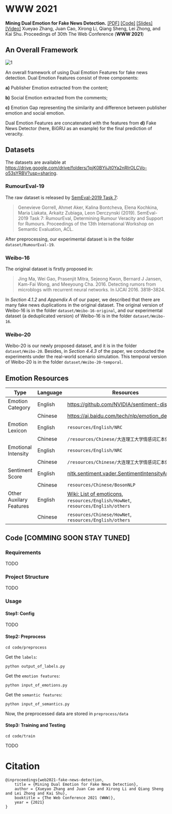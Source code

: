 # WWW 2021

**Mining Dual Emotion for Fake News Detection.** [[PDF]](zhangxueyao.com/assets/www2021-dual-emotion-paper.pdf) [[Code]](https://github.com/RMSnow/WWW2021) [[Slides]](zhangxueyao.com/assets/www2021-dual-emotion-slides.pdf) [[Video]](zhangxueyao.com/assets/www2021-dual-emotion-video.mp4)
Xueyao Zhang, Juan Cao, Xirong Li, Qiang Sheng, Lei Zhong, and Kai Shu. 
Proceedings of 30th The Web Conference (**WWW 2021**)

## An Overall Framework

![1](https://github.com/RMSnow/WWW2021/blob/master/framework.png)

An overall framework of using Dual Emotion Features for fake news detection. Dual Emotion Features consist of three components: 

**a)** Publisher Emotion extracted from the content; 

**b)** Social Emotion extracted from the comments; 

**c)** Emotion Gap representing the similarity and difference between publisher emotion and social emotion.

Dual Emotion Features are concatenated with the features from **d)** Fake News Detector (here, BiGRU as an example) for the final prediction of veracity.

## Datasets

The datasets are available at https://drive.google.com/drive/folders/1pjK0BYiiJt0Ya2nRIrOLCVo-o53sYRBV?usp=sharing.

### RumourEval-19

The raw dataset is released by [SemEval-2019 Task 7](https://competitions.codalab.org/competitions/19938#learn_the_details-overview):

> Genevieve Gorrell, Ahmet Aker, Kalina Bontcheva, Elena Kochkina, Maria Liakata, Arkaitz Zubiaga, Leon Derczynski (2019). SemEval-2019 Task 7: RumourEval, Determining Rumour Veracity and Support for Rumours. Proceedings of the 13th International Workshop on Semantic Evaluation, ACL.

After preprocessing, our experimental dataset is in the folder `dataset/RumourEval-19`.

### Weibo-16

The original dataset is firstly proposed in:

> Jing Ma, Wei Gao, Prasenjit Mitra, Sejeong Kwon, Bernard J Jansen, Kam-Fai Wong, and Meeyoung Cha. 2016. Detecting rumors from microblogs with recurrent neural networks. In IJCAI 2016. 3818–3824.

In *Section 4.1.2* and *Appendix A* of our paper, we described that there are many fake news duplications in the original dataset. The original version of Weibo-16 is in the folder `dataset/Weibo-16-original`, and our experimental dataset (a deduplicated version) of Weibo-16 is in the folder `dataset/Weibo-16`.

### Weibo-20

Weibo-20 is our newly proposed dataset, and it is in the folder `dataset/Weibo-20`. Besides, in *Section 4.4.3* of the paper, we conducted the experiments under the real-world scenario simulation. This temporal version of Weibo-20 is in the folder `dataset/Weibo-20-temporal`.

## Emotion Resources

| Type                    | Language | Resources                                                    |
| ----------------------- | -------- | ------------------------------------------------------------ |
| Emotion Category        | English  | https://github.com/NVIDIA/sentiment-discovery                |
|                         | Chinese  | https://ai.baidu.com/tech/nlp/emotion_detection              |
| Emotion Lexicon         | English  | `resources/English/NRC`                                      |
|                         | Chinese  | `/resources/Chinese/大连理工大学情感词汇本体库`              |
| Emotional Intensity     | English  | `resources/English/NRC`                                      |
|                         | Chinese  | `/resources/Chinese/大连理工大学情感词汇本体库`              |
| Sentiment Score         | English  | [nltk.sentiment.vader.SentimentIntensityAnalyzer](https://www.nltk.org/api/nltk.sentiment.html#nltk.sentiment.vader.SentimentIntensityAnalyzer) |
|                         | Chinese  | `resources/Chinese/BosonNLP`                                 |
| Other Auxilary Features | English  | [Wiki: List of emoticons](https://en.wikipedia.org/wiki/List_of_emoticons), `resources/English/HowNet`, `resources/English/others` |
|                         | Chinese  | `resources/Chinese/HowNet`, `resources/English/others`       |

## Code [COMMING SOON STAY TUNED]

### Requirements

TODO

### Project Structure

TODO

### Usage

#### Step1: Config

TODO

#### Step2: Preprocess

```
cd code/preprocess
```

Get the `labels`:

```
python output_of_labels.py
```

Get the `emotion features`:

```
python input_of_emotions.py
```

Get the `semantic features`:

```
python input_of_semantics.py
```

Now, the preprocessed data are stored in `preprocess/data`

#### Step3: Training and Testing

```
cd code/train
```

TODO

# Citation

```
@inproceedings{web2021-fake-news-detection,
    title = {Mining Dual Emotion for Fake News Detection},
    author = {Xueyao Zhang and Juan Cao and Xirong Li and Qiang Sheng and Lei Zhong and Kai Shu},
    booktitle = {The Web Conference 2021 (WWW)},
    year = {2021}
}
```

